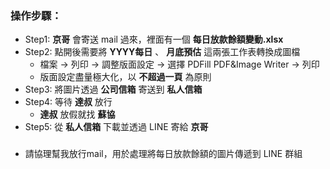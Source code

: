 ### 操作步驟：
- Step1: **京哥** 會寄送 mail 過來，裡面有一個 **每日放款餘額變動.xlsx**
- Step2: 點開後需要將 **YYYY每日** 、 **月底預估** 這兩張工作表轉換成圖檔
    - 檔案 -> 列印 -> 調整版面設定 -> 選擇 PDFill PDF&Image Writer -> 列印
    - 版面設定盡量極大化，以 **不超過一頁** 為原則
- Step3: 將圖片透過 **公司信箱** 寄送到 **私人信箱**
- Step4: 等待 **達叔** 放行
    - **達叔** 放假就找 **蘇協**
- Step5: 從 **私人信箱** 下載並透過 LINE 寄給 **京哥**

### 
- 請協理幫我放行mail，用於處理將每日放款餘額的圖片傳遞到 LINE 群組
